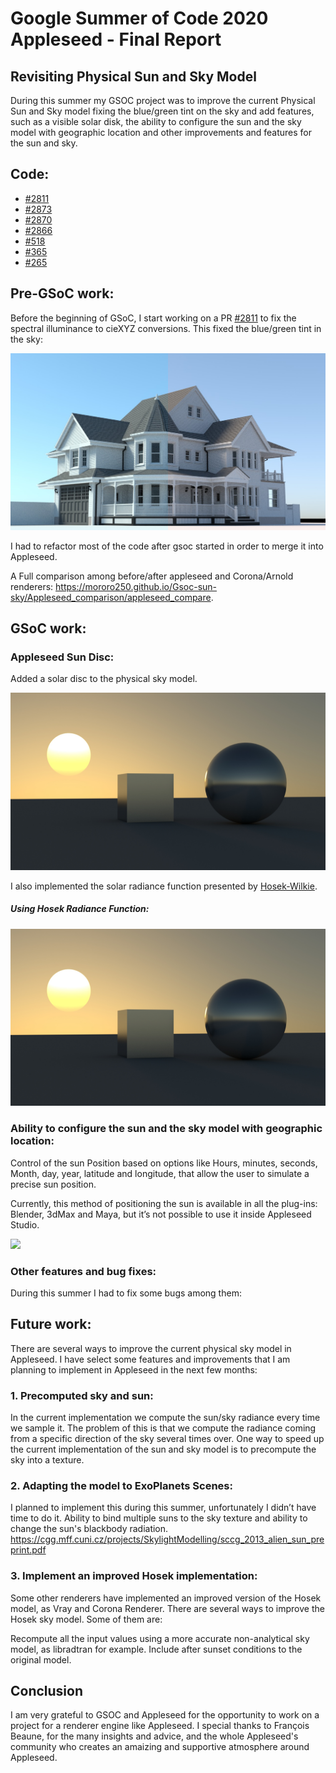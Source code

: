 # Google Summer of Code 2020 Appleseed - Final Report
 
## Revisiting Physical Sun and Sky Model

During this summer my GSOC project was to improve the current Physical Sun and Sky model fixing the blue/green tint on the sky and add features, such as a visible solar disk, the ability to configure the sun and the sky model with geographic location and other improvements and features for the sun and sky.

## Code:

* [#2811](https://github.com/appleseedhq/appleseed/pull/2811) 
* [#2873](https://github.com/appleseedhq/appleseed/pull/2873)
* [#2870](https://github.com/appleseedhq/appleseed/pull/2870)
* [#2866](https://github.com/appleseedhq/appleseed/pull/2866)
* [#518](https://github.com/appleseedhq/blenderseed/pull/518)
* [#365](https://github.com/appleseedhq/appleseed-max/pull/365)
* [#265](https://github.com/appleseedhq/appleseed-maya/pull/235)

## Pre-GSoC work:

Before the beginning of GSoC, I start working on a PR [#2811](https://github.com/appleseedhq/appleseed/pull/2811) to fix the spectral illuminance to cieXYZ conversions. This fixed the blue/green tint in the sky:

![](final_report_assets/compare_sky.png)

I had to refactor most of the code after gsoc started in order to merge it into Appleseed.

A Full comparison among before/after appleseed and Corona/Arnold renderers:
https://mororo250.github.io/Gsoc-sun-sky/Appleseed_comparison/appleseed_compare.

## GSoC work:


### Appleseed Sun Disc:

Added a solar disc to the physical sky model.

![](final_report_assets/Preetham_Sun.jpg)

I also implemented the solar radiance function presented by [Hosek-Wilkie](https://cgg.mff.cuni.cz/projects/SkylightModelling/).

##### Using Hosek Radiance Function:

![](final_report_assets/Preetham_Sun.jpg)

### Ability to configure the sun and the sky model with geographic location:

Control of the sun Position based on options like Hours, minutes, seconds, Month, day, year, latitude and longitude, that allow the user to simulate a precise sun position.
 
Currently, this method of positioning the sun is available in all the plug-ins: Blender, 3dMax and Maya, but it’s not possible to use it inside Appleseed Studio.

![](final_report_assets/ezgif.com-gif-maker.gif)

### Other features and bug fixes:

During this summer I had to fix some bugs among them:

## Future work:

There are several ways to improve the current physical sky model in Appleseed. I have select some features and improvements that I am planning to implement in Appleseed in the next few months:

### 1. Precomputed sky and sun:

In the current implementation we compute the sun/sky radiance every time we sample it. The problem of this is that we compute the radiance coming from a  specific direction of the sky several times over. One way to speed up the current implementation of the sun and sky model is to precompute the sky into a texture.

### 2. Adapting the model to ExoPlanets Scenes:

I planned to implement this during this summer, unfortunately I didn’t have time to do it. Ability to bind multiple suns to the sky texture and ability to change the sun's blackbody radiation. https://cgg.mff.cuni.cz/projects/SkylightModelling/sccg_2013_alien_sun_preprint.pdf

### 3. Implement an improved Hosek implementation:

Some other renderers have implemented an improved version of the Hosek model, as Vray and Corona Renderer. There are several ways to improve the Hosek sky model. Some of them are:

Recompute all the input values using a more accurate non-analytical sky model, as libradtran for example.
Include after sunset conditions to the original model.

## Conclusion

I am very grateful to GSOC and Appleseed for the opportunity to work on a project for a renderer engine like Appleseed. I special thanks to François Beaune, for the many insights and advice, and the whole Appleseed's community who creates an amaizing and supportive atmosphere around Appleseed. 
